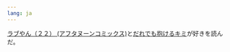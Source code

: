```yaml
---
lang: ja
---
```


[ラブやん（２２） (アフタヌーンコミックス)](https://amzn.asia/d/gsu3xjE)と[だれでも抱けるキミ](https://amzn.asia/d/gbuIawO)が好きを読んだ。

